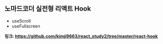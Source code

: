 ## 노마드코더 실전형 리액트 Hook
- useScroll
- useFullscreen

**링크: https://github.com/kimji9663/react_study2/tree/master/react-hook**